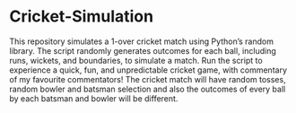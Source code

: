# Cricket-Simulation
This repository simulates a 1-over cricket match using Python’s random library. The script randomly generates outcomes for each ball, including runs, wickets, and boundaries, to simulate a match. Run the script to experience a quick, fun, and unpredictable cricket game, with commentary of my favourite commentators!
The cricket match will have random tosses, random bowler and batsman selection and also the outcomes of every ball by each batsman and bowler will be different.
